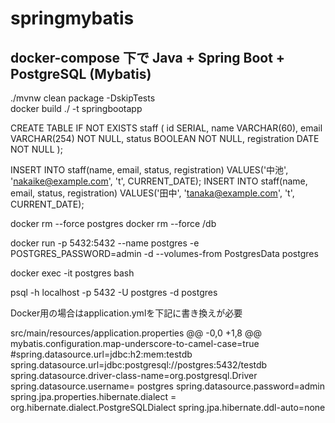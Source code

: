 # springmybatis

## docker-compose 下で Java + Spring Boot + PostgreSQL (Mybatis)

./mvnw clean package -DskipTests  
docker build ./ -t springbootapp

CREATE TABLE IF NOT EXISTS staff (
  id SERIAL,
  name VARCHAR(60),
  email VARCHAR(254) NOT NULL,
  status BOOLEAN NOT NULL,
  registration DATE NOT NULL
);

INSERT INTO staff(name, email, status, registration)
VALUES('中池', 'nakaike@example.com', 't', CURRENT_DATE);
INSERT INTO staff(name, email, status, registration)
VALUES('田中', 'tanaka@example.com', 't', CURRENT_DATE);

docker rm --force postgres
docker rm --force /db

docker run -p 5432:5432 --name postgres -e POSTGRES_PASSWORD=admin -d --volumes-from PostgresData postgres

docker exec -it postgres bash

psql -h localhost -p 5432 -U postgres -d postgres

Docker用の場合はapplication.ymlを下記に書き換えが必要


src/main/resources/application.properties 
@@ -0,0 +1,8 @@
mybatis.configuration.map-underscore-to-camel-case=true
#spring.datasource.url=jdbc:h2:mem:testdb
spring.datasource.url=jdbc:postgresql://postgres:5432/testdb
spring.datasource.driver-class-name=org.postgresql.Driver
spring.datasource.username= postgres
spring.datasource.password=admin
spring.jpa.properties.hibernate.dialect = org.hibernate.dialect.PostgreSQLDialect
spring.jpa.hibernate.ddl-auto=none
